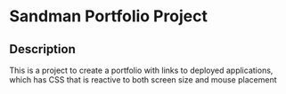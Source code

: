 # Sandman Portfolio Project

## Description
This is a project to create a portfolio with links to deployed applications, which has CSS that is reactive to both screen size and mouse placement